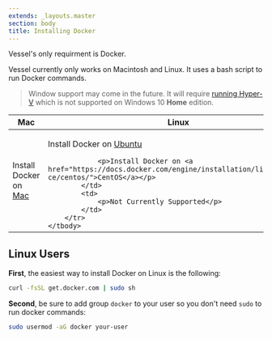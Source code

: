 ```yaml
---
extends: _layouts.master
section: body
title: Installing Docker
---
```


<p class="intro">Vessel's only requirment is Docker.</p>

<p>Vessel currently only works on Macintosh and Linux. It uses a bash script to run Docker commands.</p>

> Window support may come in the future. It will require [running Hyper-V](https://docs.microsoft.com/en-us/virtualization/hyper-v-on-windows/reference/hyper-v-requirements) which is not supported on Windows 10 **Home** edition.

<table class="table">
    <thead>
        <tr>
            <th>Mac</th>
            <th>Linux</th>
            <th>Windows</th>
        </tr>
    </thead>
    <tbody>
        <tr>
            <td>
                <p>Install Docker on <a href="https://docs.docker.com/docker-for-mac/install/">Mac</a></p>
            </td>
            <td>
                <p>Install Docker on <a href="https://docs.docker.com/engine/installation/linux/docker-ce/ubuntu/">Ubuntu</a></p

                <p>Install Docker on <a href="https://docs.docker.com/engine/installation/linux/docker-ce/centos/">CentOS</a></p>
            </td>
            <td>
                <p>Not Currently Supported</p>
            </td>
        </tr>
    </tbody>
</table>

## Linux Users

**First**, the easiest way to install Docker on Linux is the following:

```bash
curl -fsSL get.docker.com | sudo sh
```

**Second**, be sure to add group `docker` to your user so you don't need `sudo` to run docker commands:

```bash
sudo usermod -aG docker your-user
```

